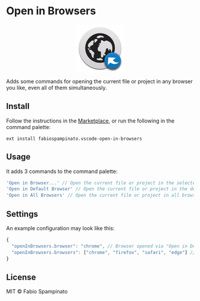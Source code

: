 # Open in Browsers

<p align="center">
  <img src="https://raw.githubusercontent.com/fabiospampinato/vscode-open-in-browsers/master/resources/logo.png" width="128" alt="Logo">
</p>

Adds some commands for opening the current file or project in any browser you like, even all of them simultaneously.

## Install

Follow the instructions in the [Marketplace](https://marketplace.visualstudio.com/items?itemName=fabiospampinato.vscode-open-in-browsers), or run the following in the command palette:

```shell
ext install fabiospampinato.vscode-open-in-browsers
```

## Usage

It adds 3 commands to the command palette:

```js
'Open in Browser...' // Open the current file or project in the selected browser
'Open in Default Browser' // Open the current file or project in the default browser
'Open in All Browsers' // Open the current file or project in all browsers
```

## Settings

An example configuration may look like this:

```js
{
  "openInBrowsers.browser": "chrome", // Browser opened via "Open in Default Browser"
  "openInBrowsers.browsers": ["chrome", "firefox", "safari", "edge"] // Browsers opened via "Open in All Browsers"
}
```

## License

MIT © Fabio Spampinato
